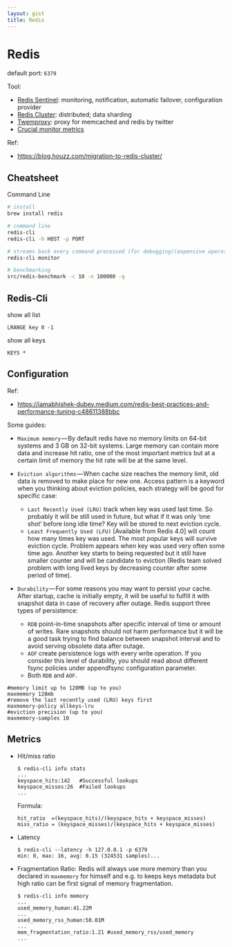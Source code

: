 ```yaml
---
layout: gist
title: Redis
---
```


# Redis

default port: `6379`

Tool:
- [Redis Sentinel](https://redis.io/topics/sentinel): monitoring, notification, automatic failover, configuration provider
- [Redis Cluster](https://redis.io/topics/cluster-tutorial): distributed; data sharding
- [Twemproxy](https://github.com/twitter/twemproxy): proxy for memcached and redis by twitter
- [Crucial monitor metrics](https://scalegrid.io/blog/6-crucial-redis-monitoring-metrics/)


Ref: 
- <https://blog.houzz.com/migration-to-redis-cluster/>


## Cheatsheet

Command Line
```bash
# install 
brew install redis

# command line 
redis-cli
redis-cli -h HOST -p PORT

# streams back every command processed (for debugging)(expensive operation)
redis-cli monitor

# benchmarking
src/redis-benchmark -c 10 -n 100000 -q
```

## Redis-Cli

show all list
```
LRANGE key 0 -1  
```

show all keys
```
KEYS *
```

## Configuration

Ref:
- https://iamabhishek-dubey.medium.com/redis-best-practices-and-performance-tuning-c48611388bbc

Some guides:
- `Maximum memory` — By default redis have no memory limits on 64-bit systems and 3 GB on 32-bit systems. Large memory can contain more data and increase hit ratio, one of the most important metrics but at a certain limit of memory the hit rate will be at the same level.

- `Eviction algorithms` — When cache size reaches the memory limit, old data is removed to make place for new one. Access pattern is a keyword when you thinking about eviction policies, each strategy will be good for specific case:

    - `Last Recently Used (LRU)` track when key was used last time. So probably it will be still used in future, but what if it was only ‘one shot’ before long idle time? Key will be stored to next eviction cycle.
    - `Least Frequently Used (LFU)` [Available from Redis 4.0] will count how many times key was used. The most popular keys will survive eviction cycle. Problem appears when key was used very often some time ago. Another key starts to being requested but it still have smaller counter and will be candidate to eviction (Redis team solved problem with long lived keys by decreasing counter after some period of time).

- `Durability` — For some reasons you may want to persist your cache. After startup, cache is initially empty, it will be useful to fulfill it with snapshot data in case of recovery after outage. Redis support three types of persistence:

  - `RDB` point-in-time snapshots after specific interval of time or amount of writes. Rare snapshots should not harm performance but it will be a good task trying to find balance between snapshot interval and to avoid serving obsolete data after outage.
  - `AOF` create persistence logs with every write operation. If you consider this level of durability, you should read about different fsync policies under appendfsync configuration parameter.
  - Both `RDB` and `AOF`.

```
#memory limit up to 128MB (up to you)
maxmemory 128mb
#remove the last recently used (LRU) keys first
maxmemory-policy allkeys-lru
#eviction precision (up to you)
maxmemory-samples 10
```

## Metrics 

- Hit/miss ratio
    ```
    $ redis-cli info stats
    ...
    keyspace_hits:142   #Successful lookups
    keyspace_misses:26  #Failed lookups
    ...
    ```
    Formula:
    ```
    hit_ratio  =(keyspace_hits)/(keyspace_hits + keyspace_misses)
    miss_ratio = (keyspace_misses)/(keyspace_hits + keyspace_misses)
    ```
- Latency
    ```
    $ redis-cli --latency -h 127.0.0.1 -p 6379
    min: 0, max: 16, avg: 0.15 (324531 samples)...
    ```
- Fragmentation Ratio:  Redis will always use more memory than you declared in `maxmemory` for himself and e.g. to keeps keys metadata but high ratio can be first signal of memory fragmentation.
    ```
    $ redis-cli info memory
    ...
    used_memory_human:41.22M
    ...
    used_memory_rss_human:50.01M
    ...
    mem_fragmentation_ratio:1.21 #used_memory_rss/used_memory
    ...
    ```


